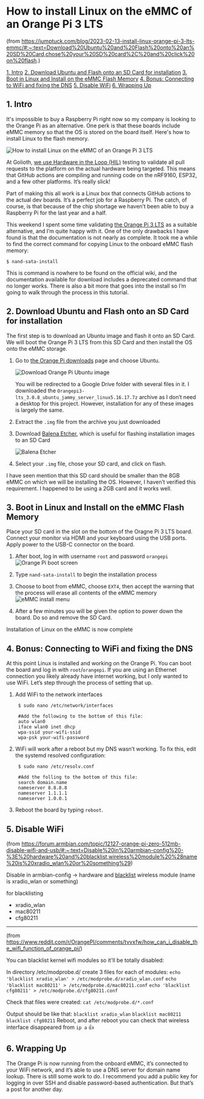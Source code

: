 # How to install Linux on the eMMC of an Orange Pi 3 LTS
(from https://jumptuck.com/blog/2023-02-13-install-linux-orange-pi-3-lts-emmc/#:~:text=Download%20Ubuntu%20and%20Flash%20onto%20an%20SD%20Card,chose%20your%20SD%20card%2C%20and%20click%20on%20flash.)


[1. Intro](#intro)
[2. Download Ubuntu and Flash onto an SD Card for installation](#download-ubuntu-and-flash-onto-an-sd-card-for-installation)
[3. Boot in Linux and Install on the eMMC Flash Memory](#boot-in-linux-and-install-on-the-emmc-flash-memory)
[4. Bonus: Connecting to WiFi and fixing the DNS](#bonus-connecting-to-wifi-and-fixing-the-dns)
[5. Disable WiFi](#disable-wifi)
[6. Wrapping Up](#wrapping-up)

## 1. Intro

It's impossible to buy a Raspberry Pi right now so my company is looking to the Orange Pi as an alternative. One perk is that these boards include eMMC memory so that the OS is stored on the board itself. Here's how to install Linux to the flash memory.

![How to install Linux on the eMMC of an Orange Pi 3 LTS](https://jumptuck.com/wp-content/uploads/2023/02/orange_pi_3_lts.jpg)

At Golioth,  [we use Hardware in the Loop (HIL)](https://blog.golioth.io/golioth-hil-testing-part1/)  testing to validate all pull requests to the platform on the actual hardware being targeted. This means that GitHub actions are compiling and running code on the nRF9160, ESP32, and a few other platforms. It’s really slick!

Part of making this all work is a Linux box that connects GitHub actions to the actual dev boards. It’s a perfect job for a Raspberry Pi. The catch, of course, is that because of the chip shortage we haven’t been able to buy a Raspberry Pi for the last year and a half.

This weekend I spent some time validating  [the Orange Pi 3 LTS](http://www.orangepi.org/html/hardWare/computerAndMicrocontrollers/details/orange-pi-3-LTS.html)  as a suitable alternative, and I’m quite happy with it. One of the only drawbacks I have found is that the documentation is not nearly as complete. It took me a while to find the correct command for copying Linux to the onboard eMMC flash memory:

```
$ nand-sata-install
```

This is command is nowhere to be found on the official wiki, and the documentation available for download includes a deprecated command that no longer works. There is also a bit more that goes into the install so I’m going to walk through the process in this tutorial.

## 2. Download Ubuntu and Flash onto an SD Card for installation

The first step is to download an Ubuntu image and flash it onto an SD Card. We will boot the Orange Pi 3 LTS from this SD Card and then install the OS onto the eMMC storage.

1.  Go to  [the Orange Pi downloads](http://www.orangepi.org/html/hardWare/computerAndMicrocontrollers/service-and-support/Orange-pi-3-LTS.html)  page and choose Ubuntu.
    
    ![Download Orange Pi Ubuntu image](https://jumptuck.com/wp-content/uploads/2023/02/orangepi-image-download.png)
    
    You will be redirected to a Google Drive folder with several files in it. I downloaded the  `Orangepi3-lts_3.0.8_ubuntu_jammy_server_linux5.16.17.7z`  archive as I don’t need a desktop for this project. However, installation for any of these images is largely the same.
    
2.  Extract the  `.img`  file from the archive you just downloaded
3.  Download  [Balena Etcher](https://jumptuck.com/blog/2023-02-13-install-linux-orange-pi-3-lts-emmc/aria-label=%22Compressed%20Archive:Orangepi3-lts_3.0.8_ubuntu_jammy_server_linux5.16.17.7z%22data-tooltip-align=%22b,c%22%20data-tooltip-delay=%22500%22data-tooltip-unhoverable=%22true%22%3EOrangepi3-lts_3.0.8_ubuntu_jammy_server_linux5.16.17.7z%3C/div%3E%3C/div%3E%60), which is useful for flashing installation images to an SD Card
    
    ![Balena Etcher](https://jumptuck.com/wp-content/uploads/2023/02/orangepi-balena-etcher.png)
    
4.  Select your  `.img`  file, chose your SD card, and click on flash.

I have seen mention that this SD card should be smaller than the 8GB eMMC on which we will be installing the OS. However, I haven’t verified this requirement. I happened to be using a 2GB card and it works well.

## 3. Boot in Linux and Install on the eMMC Flash Memory

Place your SD card in the slot on the bottom of the Oragne Pi 3 LTS board. Connect your monitor via HDMI and your keyboard using the USB ports. Apply power to the USB-C connector on the board.

1.  After boot, log in with username  `root`  and password  `orangepi`  ![Orange Pi boot screen](https://jumptuck.com/wp-content/uploads/2023/02/orangepi-login.png)
    
2.  Type  `nand-sata-install`  to begin the installation process

4.  Choose to boot from eMMC, choose  `EXT4`, then accept the warning that the process will erase all contents of the eMMC memory  ![eMMC install menu](https://jumptuck.com/wp-content/uploads/2023/02/orangepi-emmc-install.png)
    
5.  After a few minutes you will be given the option to power down the board. Do so and remove the SD Card.

Installation of Linux on the eMMC is now complete

## 4. Bonus: Connecting to WiFi and fixing the DNS

At this point Linux is installed and working on the Orange Pi. You can boot the board and log in with  `root`/`orangepi`. If you are using an Ethernet connection you likely already have internet working, but I only wanted to use WiFi. Let’s step through the process of setting that up.

1.  Add WiFi to the network interfaces
    
    ```
     $ sudo nano /etc/network/interfaces
    
     #Add the following to the bottom of this file:
     auto wlan0
     iface wlan0 inet dhcp
     wpa-ssid your-wifi-ssid
     wpa-psk your-wifi-password
    
    ```
    
2.  WiFi will work after a reboot but my DNS wasn’t working. To fix this, edit the systemd resolved configuration:
    
    ```
     $ sudo nano /etc/resolv.conf
    
     #Add the folling to the bottom of this file:
     search domain.name
     nameserver 8.8.8.8
     nameserver 1.1.1.1
     nameserver 1.0.0.1
    
    ```
    
3.  Reboot the board by typing  `reboot`.

## 5. Disable WiFi

(from https://forum.armbian.com/topic/12127-orange-pi-zero-512mb-disable-wifi-and-usb/#:~:text=Disable%20in%20armbian-config%20-%3E%20hardware%20and%20blacklist,wireless%20module%20%28name%20is%20xradio_wlan%20or%20something%29)

Disable in armbian-config -> hardware and [blacklist](https://askubuntu.com/questions/110341/how-to-blacklist-kernel-modules) wireless module (name is xradio_wlan or something)

for blacklisting
- xradio_wlan
- mac80211
- cfg80211

---

(from https://www.reddit.com/r/OrangePI/comments/tvvxfw/how_can_i_disable_the_wifi_function_of_orange_pi/)

You can blacklist kernel wifi modules so it'll be totally disabled:

In directory /etc/modprobe.d/ create 3 files for each of modules:
`echo 'blacklist xradio_wlan' > /etc/modprobe.d/xradio_wlan.conf`
`echo 'blacklist mac80211' > /etc/modprobe.d/mac80211.conf`
`echo 'blacklist cfg80211' > /etc/modprobe.d/cfg80211.conf`

Check that files were created:
`cat /etc/modprobe.d/*.conf`

Output should be like that:
`blacklist xradio_wlan`
`blacklist mac80211`
`blacklist cfg80211`
Reboot, and after reboot you can check that wireless interface disappeared from  `ip a`  👍



## 6. Wrapping Up

The Orange Pi is now running from the onboard eMMC, it’s connected to your WiFi network, and it’s able to use a DNS server for domain name lookup. There is still some work to do. I recommend you add a public key for logging in over SSH and disable password-based authentication. But that’s a post for another day.
